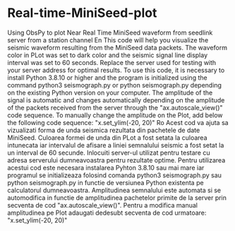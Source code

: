 # Real-time-MiniSeed-plot
Using ObsPy to plot Near Real Time MiniSeed waveform from seedlink server from a station channel
En
This code will help you visualize the seismic waveform resulting from the MiniSeed data packets. The waveform color in PLot was set to dark color and the seismic signal line display interval was set to 60 seconds. Replace the server used for testing with your server address for optimal results. To use this code, it is necessary to install Python 3.8.10 or higher and the program is initialized using the command python3 seismograph.py or python seismograph.py depending on the existing Python version on your computer. The amplitude of the signal is automatic and changes automatically depending on the amplitude of the packets received from the server through the "ax.autoscale_view()" code sequence. To manually change the amplitude on the Plot, add below the following code sequence: "x.set_ylim(-20, 20)"
Ro
Acest cod va ajuta sa vizualizati forma de unda seismica rezultata din pachetele de date MiniSeed. Culoarea formei de unda din PLot a fost setata la culoarea intunecata iar intervalul de afisare a liniei semnalului seismic a fost setat la un interval de 60 secunde. Inlocuiti server-ul utilizat pentru testare cu adresa serverului dumneavoastra pentru rezultate optime. Pentru utilizarea acestui cod este necesara instalarea Pyhton 3.8.10 sau mai mare iar programul se initializeaza folosind comanda python3 seismograph.py sau python seismograph.py in functie de versiunea Python existenta pe calculatorul dumneavoastra. Amplitudinea semnalului este automata si se automodifica in functie de amplitudinea pachetelor primite de la server prin secventa de cod "ax.autoscale_view()". Pentru a modifica manual amplitudinea pe Plot adaugati dedesubt secventa de cod urmatoare: "x.set_ylim(-20, 20)"
